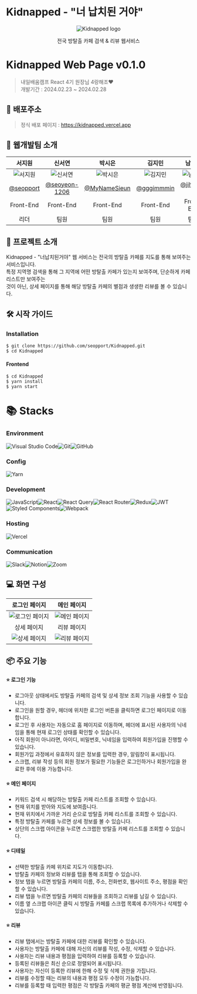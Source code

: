# Kidnapped - "너 납치된 거야"

<p align="center">
  <img src="https://github.com/seopport/Kidnapped/assets/142903244/bd5530fb-f566-42ca-98bc-741ae2c089e0" alt="Kidnapped logo">
</p>
<p align="center">
전국 방탈출 카페 검색 & 리뷰 웹서비스
</p>

# Kidnapped Web Page v0.1.0

> 내일배움캠프 React 4기 원장님 4랑해조❤️<br/>
> 개발기간 : 2024.02.23 ~ 2024.02.28

## 🔗 배포주소

> 정식 배포 페이지 : https://kidnapped.vercel.app

## 🏃 웹개발팀 소개

|                                                 서지원                                                 |                                                 신서연                                                 |                                                 박시은                                                 |                                                 김지민                                                 |                                                 남지현                                                 |
| :----------------------------------------------------------------------------------------------------: | :----------------------------------------------------------------------------------------------------: | :----------------------------------------------------------------------------------------------------: | :----------------------------------------------------------------------------------------------------: | :----------------------------------------------------------------------------------------------------: |
| ![서지원](https://github.com/seopport/Kidnapped/assets/142903244/4bb1c54f-1873-4f18-8633-2f52841e3cc5) | ![신서연](https://github.com/seopport/Kidnapped/assets/142903244/3ab2f8ea-9381-4654-9432-db772c9b47a6) | ![박시은](https://github.com/seopport/Kidnapped/assets/142903244/d00e45d5-488f-4f94-b263-d4e3baab1521) | ![김지민](https://github.com/seopport/Kidnapped/assets/142903244/97fecd9c-50f9-4776-8c06-877b0eeac371) | ![남지현](https://github.com/seopport/Kidnapped/assets/142903244/6c92f926-2ac0-4a60-b682-18d8ec850624) |
|                                [@seopport](https://github.com/seopport)                                |                            [@seoyeon-1206](https://github.com/seoyeon-1206)                            |                             [@MyNameSieun](https://github.com/MyNameSieun)                             |                               [@gggimmmin](https://github.com/gggimmmin)                               |                                [@jihyun-N](https://github.com/jihyun-N)                                |
|                                               Front-End                                                |                                               Front-End                                                |                                               Front-End                                                |                                               Front-End                                                |                                               Front-End                                                |
|                                                  리더                                                  |                                                  팀원                                                  |                                                  팀원                                                  |                                                  팀원                                                  |                                                  팀원                                                  |

## 🚩 프로젝트 소개

Kidnapped - "너납치된거야" 웹 서비스는 전국의 방탈출 카페를 지도를 통해 보여주는 서비스입니다. <br/>
특정 지역명 검색을 통해 그 지역에 어떤 방탈출 카페가 있는지 보여주며, 단순하게 카페 리스트만 보여주는<br/>
것이 아닌, 상세 페이지를 통해 해당 방탈출 카페의 별점과 생생한 리뷰를 볼 수 있습니다.

## 🛠️ 시작 가이드

### Installation

```
$ git clone https://github.com/seopport/Kidnapped.git
$ cd Kidnapped
```

#### Frontend

```
$ cd Kidnapped
$ yarn install
$ yarn start
```

# 📚 Stacks

### Environment

![Visual Studio Code](https://img.shields.io/badge/Visual%20Studio%20Code-0078d7.svg?style=for-the-badge&logo=visual-studio-code&logoColor=white)![Git](https://img.shields.io/badge/git-%23F05033.svg?style=for-the-badge&logo=git&logoColor=white)![GitHub](https://img.shields.io/badge/github-%23121011.svg?style=for-the-badge&logo=github&logoColor=white)

### Config

![Yarn](https://img.shields.io/badge/yarn-%232C8EBB.svg?style=for-the-badge&logo=yarn&logoColor=white)

### Development

![JavaScript](https://img.shields.io/badge/javascript-%23323330.svg?style=for-the-badge&logo=javascript&logoColor=%23F7DF1E)![React](https://img.shields.io/badge/react-%2320232a.svg?style=for-the-badge&logo=react&logoColor=%2361DAFB)![React Query](https://img.shields.io/badge/-React%20Query-FF4154?style=for-the-badge&logo=react%20query&logoColor=white)![React Router](https://img.shields.io/badge/React_Router-CA4245?style=for-the-badge&logo=react-router&logoColor=white)![Redux](https://img.shields.io/badge/redux-%23593d88.svg?style=for-the-badge&logo=redux&logoColor=white)![JWT](https://img.shields.io/badge/JWT-black?style=for-the-badge&logo=JSON%20web%20tokens)![Styled Components](https://img.shields.io/badge/styled--components-DB7093?style=for-the-badge&logo=styled-components&logoColor=white)![Webpack](https://img.shields.io/badge/webpack-%238DD6F9.svg?style=for-the-badge&logo=webpack&logoColor=black)

### Hosting

![Vercel](https://img.shields.io/badge/vercel-%23000000.svg?style=for-the-badge&logo=vercel&logoColor=white)

### Communication

![Slack](https://img.shields.io/badge/Slack-4A154B?style=for-the-badge&logo=slack&logoColor=white)![Notion](https://img.shields.io/badge/Notion-%23000000.svg?style=for-the-badge&logo=notion&logoColor=white)![Zoom](https://img.shields.io/badge/Zoom-2D8CFF?style=for-the-badge&logo=zoom&logoColor=white)

## 💻 화면 구성

|                                                 로그인 페이지                                                 |                                                 메인 페이지                                                 |
| :-----------------------------------------------------------------------------------------------------------: | :---------------------------------------------------------------------------------------------------------: |
| ![로그인 페이지](https://github.com/seopport/Kidnapped/assets/142903244/e28e5c00-837b-4c3f-aeb0-7d08831ef47b) | ![메인 페이지](https://github.com/seopport/Kidnapped/assets/142903244/9a16cb04-13c4-4e20-961a-8714181d5c3b) |
|                                                  상세 페이지                                                  |                                                 리뷰 페이지                                                 |
|  ![상세 페이지](https://github.com/seopport/Kidnapped/assets/142903244/16450b71-5a44-43bc-b647-0be89fcec309)  | ![리뷰 페이지](https://github.com/seopport/Kidnapped/assets/142903244/9ea1d74b-ad1a-4aa2-8038-9644ff367105) |

## 📦 주요 기능

#### ⭐️ 로그인 기능

- 로그아웃 상태에서도 방탈출 카페의 검색 및 상세 정보 조회 기능을 사용할 수 있습니다.
- 로그인을 원할 경우, 헤더에 위치한 로그인 버튼을 클릭하면 로그인 페이지로 이동합니다.
- 로그인 후 사용자는 자동으로 홈 페이지로 이동하며, 헤더에 표시된 사용자의 닉네임을 통해 현재 로그인 상태를 확인할 수 있습니다.
- 아직 회원이 아니라면, 아이디, 비밀번호, 닉네임을 입력하여 회원가입을 진행할 수 있습니다.
- 회원가입 과정에서 유효하지 않은 정보를 입력한 경우, 알림창이 표시됩니다.
- 스크랩, 리뷰 작성 등의 회원 정보가 필요한 기능들은 로그인하거나 회원가입을 완료한 후에 이용 가능합니다.

#### ⭐️ 메인 페이지

- 키워드 검색 시 해당하는 방탈출 카페 리스트를 조회할 수 있습니다.
- 현재 위치를 받아와 지도에 보여줍니다.
- 현재 위치에서 가까운 거리 순으로 방탈출 카페 리스트를 조회할 수 있습니다.
- 특정 방탈출 카페를 누르면 상세 정보를 볼 수 있습니다.
- 상단의 스크랩 아이콘을 누르면 스크랩한 방탈출 카페 리스트를 조회할 수 있습니다.

#### ⭐️ 디테일

- 선택한 방탈출 카페 위치로 지도가 이동합니다.
- 방탈출 카페의 정보와 리뷰를 탭을 통해 조회할 수 있습니다.
- 정보 탭을 누르면 방탈출 카페의 이름, 주소, 전화번호, 웹사이트 주소, 평점을 확인할 수 있습니다.
- 리뷰 탭을 누르면 방탈출 카페의 리뷰들을 조회하고 리뷰를 남길 수 있습니다.
- 이름 옆 스크랩 아이콘 클릭 시 방탈출 카페를 스크랩 목록에 추가하거나 삭제할 수 있습니다.

#### ⭐️ 리뷰

- 리뷰 탭에서는 방탈출 카페에 대한 리뷰를 확인할 수 있습니다.
- 사용자는 방탈출 카페에 대해 자신의 리뷰를 작성, 수정, 삭제할 수 있습니다.
- 사용자는 리뷰 내용과 평점을 입력하여 리뷰를 등록할 수 있습니다.
- 등록된 리뷰들은 최신 순으로 정렬되어 표시됩니다.
- 사용자는 자신이 등록한 리뷰에 한해 수정 및 삭제 권한을 가집니다.
- 리뷰를 수정할 때는 리뷰의 내용과 평점 모두 수정이 가능합니다.
- 리뷰를 등록할 때 입력한 평점은 각 방탈출 카페의 평균 평점 계산에 반영됩니다.
